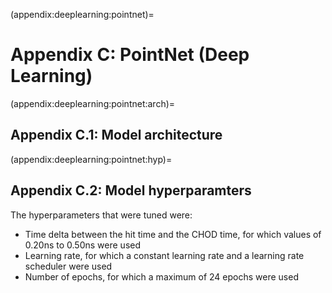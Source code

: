 (appendix:deeplearning:pointnet)=
# Appendix C: PointNet (Deep Learning)

(appendix:deeplearning:pointnet:arch)=
## Appendix C.1: Model architecture 


(appendix:deeplearning:pointnet:hyp)=
## Appendix C.2: Model hyperparamters 

The hyperparameters that were tuned were:

- Time delta between the hit time and the CHOD time, for which values of 0.20ns to 0.50ns were used
- Learning rate, for which a constant learning rate and a learning rate scheduler were used
- Number of epochs, for which a maximum of 24 epochs were used
